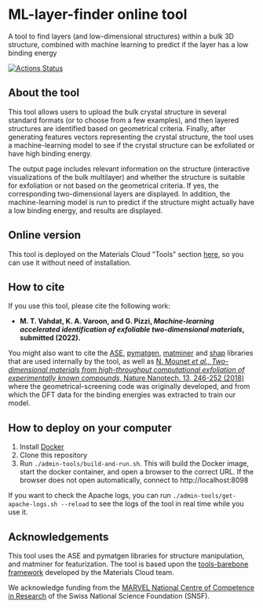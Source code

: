 # ML-layer-finder online tool
A tool to find layers (and low-dimensional structures) within a bulk 3D structure, combined with machine learning to predict if the layer has a low binding energy

[![Actions Status](https://github.com/epfl-theos/tool-ml-layer-finder/workflows/Continuous%20integration/badge.svg)](https://github.com/epfl-theos/tool-ml-layer-finder/actions)

## About the tool

This tool allows users to upload the bulk crystal structure in several standard formats (or to choose from a few examples), and then layered structures are identified based on geometrical criteria. Finally, after generating features vectors representing the crystal structure, the tool uses a machine-learning model to see if the crystal structure can be exfoliated or have high binding energy.

The output page includes relevant information on the structure (interactive visualizations of the bulk multilayer) and whether the structure is suitable for exfoliation or not based on the geometrical criteria. If yes, the corresponding two-dimensional layers are displayed. In addition, the machine-learning model is run to predict if the structure might actually have a low binding energy, and results are displayed.

## Online version
This tool is deployed on the Materials Cloud "Tools" section [here](https://ml-layer-finder.materialscloud.io/), so you can use it without need of installation.

## How to cite
If you use this tool, please cite the following work:

* **M. T. Vahdat, K. A. Varoon, and G. Pizzi, *Machine-learning accelerated identification of exfoliable two-dimensional materials*, submitted (2022).**

You might also want to cite the [ASE](https://wiki.fysik.dtu.dk/ase/), [pymatgen](http://pymatgen.org), [matminer](https://github.com/hackingmaterials/matminer) and [shap](https://shap.readthedocs.io/) libraries that are used internally by the tool, as well as <a href="https://doi.org/10.1038/s41565-017-0035-5" target="_blank">N. Mounet <em>et al.</em>, <em>Two-dimensional materials from high-throughput computational exfoliation of experimentally known compounds</em>, Nature Nanotech. 13, 246-252 (2018)</a> where the geometrical-screening code was originally developed, and from which the DFT data for the binding energies was extracted to train our model.

## How to deploy on your computer
1. Install [Docker](https://www.docker.com)
2. Clone this repository
3. Run `./admin-tools/build-and-run.sh`. This will build the Docker image, start the docker container, and open a browser to the correct URL.
   If the browser does not open automatically, connect to http://localhost:8098

If you want to check the Apache logs, you can run `./admin-tools/get-apache-logs.sh --reload` to see the logs of the tool in real time while you use it.

## Acknowledgements
This tool uses the ASE and pymatgen libraries for structure manipulation, and matminer for featurization.
The tool is based upon the [tools-barebone framework](https://github.com/materialscloud-org/tools-barebone) developed by the Materials Cloud team.

We acknowledge funding from the [MARVEL National Centre of Competence in Research](https://nccr-marvel.ch) of the Swiss National Science Foundation (SNSF).
